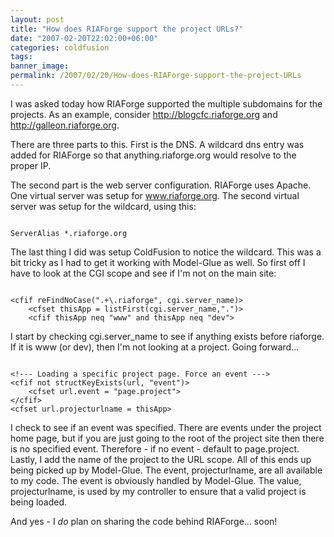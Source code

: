 ```yaml
---
layout: post
title: "How does RIAForge support the project URLs?"
date: "2007-02-20T22:02:00+06:00"
categories: coldfusion 
tags: 
banner_image: 
permalink: /2007/02/20/How-does-RIAForge-support-the-project-URLs
---
```


I was asked today how RIAForge supported the multiple subdomains for the projects. As an example, consider <a href="http://blogcfc.riaforge.org">http://blogcfc.riaforge.org</a> and <a href="http://galleon.riaforge.org">http://galleon.riaforge.org</a>.
<!--more-->
There are three parts to this. First is the DNS. A wildcard dns entry was added for RIAForge so that anything.riaforge.org would resolve to the proper IP.

The second part is the web server configuration. RIAForge uses Apache. One virtual server was setup for www.riaforge.org. The second virtual server was setup for the wildcard, using this:

<code>
ServerAlias *.riaforge.org
</code>

The last thing I did was setup ColdFusion to notice the wildcard. This was a bit tricky as I had to get it working with Model-Glue as well. So first off I have to look at the CGI scope and see if I'm not on the main site:

<code>
&lt;cfif reFindNoCase(".+\.riaforge", cgi.server_name)&gt;
	&lt;cfset thisApp = listFirst(cgi.server_name,".")&gt;
	&lt;cfif thisApp neq "www" and thisApp neq "dev"&gt;
</code>

I start by checking cgi.server_name to see if anything exists before riaforge. If it is www (or dev), then I'm not looking at a project. Going forward...

<code>
&lt;!--- Loading a specific project page. Force an event ---&gt;
&lt;cfif not structKeyExists(url, "event")&gt;
	&lt;cfset url.event = "page.project"&gt;
&lt;/cfif&gt;
&lt;cfset url.projecturlname = thisApp&gt;
</code>

I check to see if an event was specified. There are events under the project home page, but if you are just going to the root of the project site then there is no specified event. Therefore - if no event - default to page.project. Lastly, I add the name of the project to the URL scope. All of this ends up being picked up by Model-Glue. The event, projecturlname, are all available to my code. The event is obviously handled by Model-Glue. The value, projecturlname, is used by my controller to ensure that a valid project is being loaded.

And yes - I <i>do</i> plan on sharing the code behind RIAForge... soon!